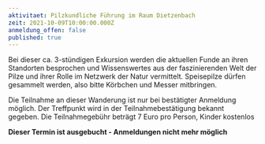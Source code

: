 ```yaml
---
aktivitaet: Pilzkundliche Führung im Raum Dietzenbach
zeit: 2021-10-09T10:00:00.000Z
anmeldung_offen: false
published: true
---
```

Bei dieser ca. 3-stündigen Exkursion werden die aktuellen Funde an ihren Standorten besprochen und Wissenswertes aus der faszinierenden Welt der Pilze und ihrer Rolle im Netzwerk der Natur vermittelt. Speisepilze dürfen gesammelt werden, also bitte Körbchen und Messer mitbringen.

Die Teilnahme an dieser Wanderung ist nur bei bestätigter Anmeldung möglich. Der Treffpunkt wird in der Teilnahmebestätigung bekannt gegeben. Die Teilnahmegebühr beträgt 7 Euro pro Person, Kinder kostenlos

**Dieser Termin ist ausgebucht - Anmeldungen nicht mehr möglich**